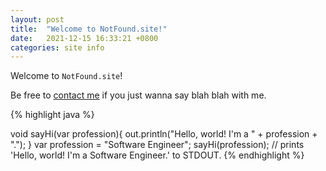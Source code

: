 ```yaml
---
layout: post
title:  "Welcome to NotFound.site!"
date:   2021-12-15 16:33:21 +0800
categories: site info
---
```


Welcome to `NotFound.site`!

Be free to [contact me](mailto:bear@notfound.site) if you just wanna say blah blah with me.

{% highlight java %}

void sayHi(var profession){
  out.println("Hello, world! I'm a " + profession + ".");
}
var profession = "Software Engineer";
sayHi(profession); 
// prints 'Hello, world! I'm a Software Engineer.' to STDOUT.
{% endhighlight %}
